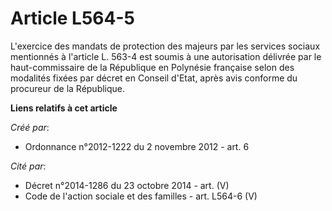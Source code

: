 # Article L564-5

L'exercice des mandats de protection des majeurs par les services sociaux mentionnés à l'article L. 563-4 est soumis à une
autorisation délivrée par le haut-commissaire de la République en Polynésie française selon des modalités fixées par décret
en Conseil d'Etat, après avis conforme du procureur de la République.

**Liens relatifs à cet article**

_Créé par_:

  - Ordonnance n°2012-1222 du 2 novembre 2012 - art. 6

_Cité par_:

  - Décret n°2014-1286 du 23 octobre 2014 - art. (V)
  - Code de l'action sociale et des familles - art. L564-6 (V)
